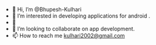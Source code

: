 - 👋 Hi, I’m @Bhupesh-Kulhari
- 👀 I’m interested in developing applications for android .
- 🌱 
- 💞️ I’m looking to collaborate on app development.
- 📫 How to reach me kulhari2002@gmail.com

<!---
Bhupesh-Kulhari/Bhupesh-Kulhari is a ✨ special ✨ repository because its `README.md` (this file) appears on your GitHub profile.
You can click the Preview link to take a look at your changes.
--->
